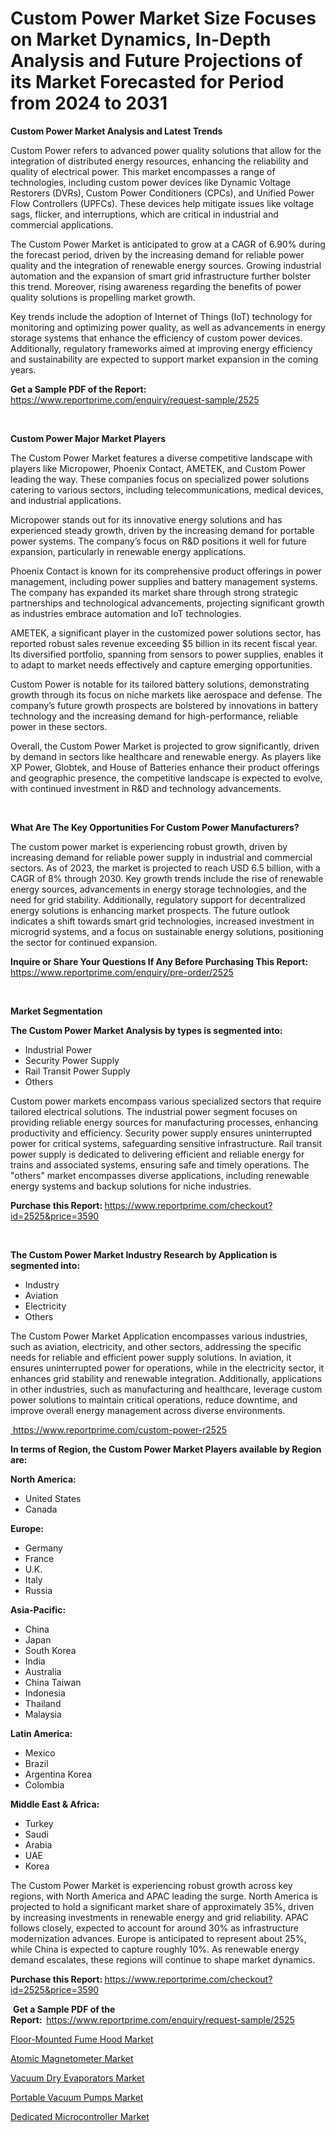 <p><h1>Custom Power Market Size Focuses on Market Dynamics, In-Depth Analysis and Future Projections of its Market Forecasted for Period from 2024 to 2031</h1></p><p><strong>Custom Power Market Analysis and Latest Trends</strong></p>
<p><p>Custom Power refers to advanced power quality solutions that allow for the integration of distributed energy resources, enhancing the reliability and quality of electrical power. This market encompasses a range of technologies, including custom power devices like Dynamic Voltage Restorers (DVRs), Custom Power Conditioners (CPCs), and Unified Power Flow Controllers (UPFCs). These devices help mitigate issues like voltage sags, flicker, and interruptions, which are critical in industrial and commercial applications.</p><p>The Custom Power Market is anticipated to grow at a CAGR of 6.90% during the forecast period, driven by the increasing demand for reliable power quality and the integration of renewable energy sources. Growing industrial automation and the expansion of smart grid infrastructure further bolster this trend. Moreover, rising awareness regarding the benefits of power quality solutions is propelling market growth. </p><p>Key trends include the adoption of Internet of Things (IoT) technology for monitoring and optimizing power quality, as well as advancements in energy storage systems that enhance the efficiency of custom power devices. Additionally, regulatory frameworks aimed at improving energy efficiency and sustainability are expected to support market expansion in the coming years.</p></p>
<p><strong>Get a Sample PDF of the Report:&nbsp;</strong> <a href="https://www.reportprime.com/enquiry/request-sample/2525">https://www.reportprime.com/enquiry/request-sample/2525</a></p>
<p>&nbsp;</p>
<p><strong>Custom Power Major Market Players</strong></p>
<p><p>The Custom Power Market features a diverse competitive landscape with players like Micropower, Phoenix Contact, AMETEK, and Custom Power leading the way. These companies focus on specialized power solutions catering to various sectors, including telecommunications, medical devices, and industrial applications.</p><p>Micropower stands out for its innovative energy solutions and has experienced steady growth, driven by the increasing demand for portable power systems. The company’s focus on R&D positions it well for future expansion, particularly in renewable energy applications.</p><p>Phoenix Contact is known for its comprehensive product offerings in power management, including power supplies and battery management systems. The company has expanded its market share through strong strategic partnerships and technological advancements, projecting significant growth as industries embrace automation and IoT technologies.</p><p>AMETEK, a significant player in the customized power solutions sector, has reported robust sales revenue exceeding $5 billion in its recent fiscal year. Its diversified portfolio, spanning from sensors to power supplies, enables it to adapt to market needs effectively and capture emerging opportunities.</p><p>Custom Power is notable for its tailored battery solutions, demonstrating growth through its focus on niche markets like aerospace and defense. The company’s future growth prospects are bolstered by innovations in battery technology and the increasing demand for high-performance, reliable power in these sectors.</p><p>Overall, the Custom Power Market is projected to grow significantly, driven by demand in sectors like healthcare and renewable energy. As players like XP Power, Globtek, and House of Batteries enhance their product offerings and geographic presence, the competitive landscape is expected to evolve, with continued investment in R&D and technology advancements.</p></p>
<p>&nbsp;</p>
<p><strong>What Are The Key Opportunities For Custom Power Manufacturers?</strong></p>
<p><p>The custom power market is experiencing robust growth, driven by increasing demand for reliable power supply in industrial and commercial sectors. As of 2023, the market is projected to reach USD 6.5 billion, with a CAGR of 8% through 2030. Key growth trends include the rise of renewable energy sources, advancements in energy storage technologies, and the need for grid stability. Additionally, regulatory support for decentralized energy solutions is enhancing market prospects. The future outlook indicates a shift towards smart grid technologies, increased investment in microgrid systems, and a focus on sustainable energy solutions, positioning the sector for continued expansion.</p></p>
<p><strong>Inquire or Share Your Questions If Any Before Purchasing This Report:</strong> <a href="https://www.reportprime.com/enquiry/pre-order/2525">https://www.reportprime.com/enquiry/pre-order/2525</a></p>
<p>&nbsp;</p>
<p><strong>Market Segmentation</strong></p>
<p><strong>The Custom Power Market Analysis by types is segmented into:</strong></p>
<p><ul><li>Industrial Power</li><li>Security Power Supply</li><li>Rail Transit Power Supply</li><li>Others</li></ul></p>
<p><p>Custom power markets encompass various specialized sectors that require tailored electrical solutions. The industrial power segment focuses on providing reliable energy sources for manufacturing processes, enhancing productivity and efficiency. Security power supply ensures uninterrupted power for critical systems, safeguarding sensitive infrastructure. Rail transit power supply is dedicated to delivering efficient and reliable energy for trains and associated systems, ensuring safe and timely operations. The "others" market encompasses diverse applications, including renewable energy systems and backup solutions for niche industries.</p></p>
<p><strong>Purchase this Report:&nbsp;</strong><a href="https://www.reportprime.com/checkout?id=2525&price=3590">https://www.reportprime.com/checkout?id=2525&price=3590</a></p>
<p>&nbsp;</p>
<p><strong>The Custom Power Market Industry Research by Application is segmented into:</strong></p>
<p><ul><li>Industry</li><li>Aviation</li><li>Electricity</li><li>Others</li></ul></p>
<p><p>The Custom Power Market Application encompasses various industries, such as aviation, electricity, and other sectors, addressing the specific needs for reliable and efficient power supply solutions. In aviation, it ensures uninterrupted power for operations, while in the electricity sector, it enhances grid stability and renewable integration. Additionally, applications in other industries, such as manufacturing and healthcare, leverage custom power solutions to maintain critical operations, reduce downtime, and improve overall energy management across diverse environments.</p></p>
<p><a href="https://www.reportprime.com/custom-power-r2525">&nbsp;https://www.reportprime.com/custom-power-r2525</a></p>
<p><strong>In terms of Region, the Custom Power Market Players available by Region are:</strong></p>
<p>
    <p> <strong> North America: </strong>
        <ul>
            <li>United States</li>
            <li>Canada</li>
        </ul>
        </p> 
    <p> <strong> Europe: </strong>
        <ul>
            <li>Germany</li>
            <li>France</li>
            <li>U.K.</li>
            <li>Italy</li>
            <li>Russia</li>
        </ul>
        </p> 
    <p> <strong> Asia-Pacific: </strong>
        <ul>
            <li>China</li>
            <li>Japan</li>
            <li>South Korea</li>
            <li>India</li>
            <li>Australia</li>
            <li>China Taiwan</li>
            <li>Indonesia</li>
            <li>Thailand</li>
            <li>Malaysia</li>
        </ul>
        </p> 
    <p> <strong> Latin America: </strong>
        <ul>
            <li>Mexico</li>
            <li>Brazil</li>
            <li>Argentina Korea</li>
            <li>Colombia</li>
        </ul>
        </p> 
    <p> <strong> Middle East & Africa: </strong>
        <ul>
            <li>Turkey</li>
            <li>Saudi</li>
            <li>Arabia</li>
            <li>UAE</li>
            <li>Korea</li>
        </ul>
    </p>
    </p>
<p><p>The Custom Power Market is experiencing robust growth across key regions, with North America and APAC leading the surge. North America is projected to hold a significant market share of approximately 35%, driven by increasing investments in renewable energy and grid reliability. APAC follows closely, expected to account for around 30% as infrastructure modernization advances. Europe is anticipated to represent about 25%, while China is expected to capture roughly 10%. As renewable energy demand escalates, these regions will continue to shape market dynamics.</p></p>
<p><strong>Purchase this Report: </strong><a href="https://www.reportprime.com/checkout?id=2525&price=3590">https://www.reportprime.com/checkout?id=2525&price=3590</a></p>
<p>&nbsp;<strong>Get a Sample PDF of the Report:&nbsp;&nbsp;</strong><a href="https://www.reportprime.com/enquiry/request-sample/2525">https://www.reportprime.com/enquiry/request-sample/2525</a></p>
<p><strong></strong></p>
<p><p><a href="https://issuu.com/reportprime-2/docs/floor-mounted-fume-hood-market-size_78bdc1fbc71675">Floor-Mounted Fume Hood Market</a></p><p><a href="https://www.linkedin.com/pulse/emerging-opportunities-challenges-global-atomic-magnetometer-mbv7e?trackingId=y2qdRu9aT2SRd%2B%2BGhn6Ybw%3D%3D">Atomic Magnetometer Market</a></p><p><a href="https://issuu.com/reportprime-2/docs/vacuum-dry-evaporators-market-size-_ed79392b4d6215">Vacuum Dry Evaporators Market</a></p><p><a href="https://www.linkedin.com/pulse/portable-vacuum-pumps-market-trends-detailed-study-its-segmentation-vz1ee?trackingId=sY6mgsdsRSiyF2Topdq1Jw%3D%3D">Portable Vacuum Pumps Market</a></p><p><a href="https://github.com/LaurenShaw586/Market-Research-Report-List-1/blob/main/dedicated-microcontroller-market.md">Dedicated Microcontroller Market</a></p></p>
